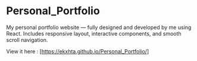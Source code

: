 # Personal_Portfolio
My personal portfolio website — fully designed and developed by me using React. Includes responsive layout, interactive components, and smooth scroll navigation.

View it here : [https://ekxhta.github.io/Personal_Portfolio/]
